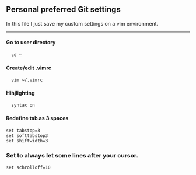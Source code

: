 ## Personal preferred Git settings
In this file I just save my custom settings on a vim environment.

---

#### Go to user directory
      cd ~

#### Create/edit .vimrc
      vim ~/.vimrc

#### Hihjlighting
      syntax on

#### Redefine tab as 3 spaces
	set tabstop=3
	set softtabstop3
	set shiftwidth=3

### Set to always let some lines after your cursor.
	set schrolloff=10
